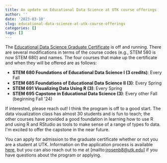 ```yaml
---
title: An update on Educational Data Science at UTK course offerings
author: ''
date: '2023-03-10'
slug: educational-data-science-at-utk-course-offerings
categories: []
tags: []
---
```


The [Educational Data Science Graduate Certificate](https://volsonline.utk.edu/programs-degrees/educational-data-science-gc/) is off and running. There are several modifications in terms of the course codes (e.g., STEM 580 is now STEM 680) and names. The four courses that make up the certificate and when they will be offered are as follows:

- **STEM 680 Foundations of Educational Data Science I (3 credits)**: Every Fall  
- **STEM 685 Foundations of Educational Data Science II (3)**: Every Spring  
- **STEM 691 Visualizing Data Using R (3)**: Every Spring  
- **STEM 695 Capstone in Educational Data Science (3)**: Every other Fall (beginning Fall '24)  

If interested, please reach out! I think the program is off to a good start. The data visualization class has almost 30 students and is fun to teach; the other courses have provided a good foundation in learning how to use R and using R and RStudio as tools to make sense of a range of types fo data. I'm excited to offer the capstone in the near future.

You can apply for admission to the graduate certificate whether or not you are a student at UTK. Information on the application process is available [here](https://gradschool.utk.edu/forms-central/admission-to-graduate-certificate-program/), but you can also reach out to me at [mailto:jrosenb8@utk.edu] if you have questions about the program or applying.